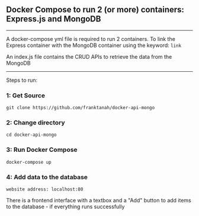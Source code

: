 ## Docker Compose to run 2 (or more) containers: Express.js and MongoDB

---

A docker-compose yml file is required to run 2 containers.
To link the Express container with the MongoDB container
using the keyword: `link`

An index.js file contains the CRUD APIs to retrieve the data from
the MongoDB

---

Steps to run:

### 1: Get Source

`git clone https://github.com/franktanah/docker-api-mongo`

### 2: Change directory

`cd docker-api-mongo`

### 3: Run Docker Compose

`docker-compose up`

### 4: Add data to the database 

`website address: localhost:80`

There is a frontend interface with a textbox and a "Add" button
to add items to the database - if everything runs successfully

